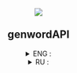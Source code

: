 <h2 align = "center">
<img src = "https://genword.ru/templates/default/img/logo.png"><br></br>genwordAPI
</h2>

<details align = "center">
<summary>ENG : </summary>

###### This library is designed to work with the Genword site API

###### example :
```
from genwordAPI import genwordAPI
generator = genwordAPI()
print(generator.anime().nameEn)
```
</details>

<details align = "center">
<summary>RU : </summary>

###### Эта библиотека предназначена для работы с API сайта Genword.

###### Пример :
```
from genwordAPI import genwordAPI
generator = genwordAPI()
print(generator.anime().nameRu)
````
</details>
